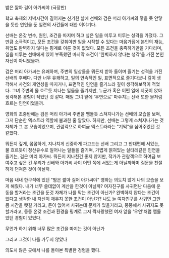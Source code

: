 밤은 짧아 걸어 아가씨야 (극장판)

학교 축제의 저녁시간이 길어지는 신기한 날에 선배와 검은 머리 아가씨의 닿을 듯 안닿을 듯한 연인을 둔 일련의 사건들에 대한 이야기다.

선배는 온갖 변수, 원인, 조건을 따지며 하고 싶은 일을 미루고 미루는 성격을 가졌다.
그만큼 소극적이고, 모든 조건을 갖춰야만 일을 시작할 수 있다는 마음가짐에 본인의 재능, 취업도 완벽하지 않다는 핑계로 이룬 것이 없었다.
모든 조건을 충족하기만을 기다리며, 일을 미루는 선배에게 있어 부족했던 마지막 조건이 '완벽하지 않다는 생각'을 가진 본인 자신이 아니였을까.

검은 머리 아가씨는 유쾌하며, 주변의 일상들을 뭐든지 받아 들이며 즐기는 성격을 가진 선배의 후배다.
다만 너무 유쾌하고, 일의 연속적인 일, 표면적으로 즐기다보니 깊이 생각해서 사건의 개연성을 따지거나, 표면적인 인연을 즐기느라 깊이 생각해보적이 적었다.
그녀 주변의 물 흐르듯 지나는 일들을 즐기지만, 누군가 혹은 어떤 일에 지긋이 앉아 생각해본 경험이 적었던 것 같다.
매일 그녀 앞에 '우연으로' 마주치는 선배 또한 물처럼 흐르는 인연이었을까.

영화의 초중반에는 검은 머리 아가씨 주변을 멤돌듯 스쳐지나가는 선배의 모습을 보며, 그저 단순한 엑스트라 역할에 불과한 줄 알았다.
하지만, 선배는 그렇게 스쳐지나가는 것 자체가 그 본 모습이었으며, 관람객으로 하여금 엑스트라라는 "기믹"을 심어주었던 것 같았다.

뭐든지 깊게, 꼼꼼하게, 지나치게 신중하게 파고드는 선배 그리고 그 반대편에 서있는, 물 흐르듯이 청산유수로 일어나는 일들을 즐기며, 가볍게 얽혀있는 실타레같은 인연을 즐기는, 검은 머리 아가씨.
뭐든지 지나친건 좋지 않지만, 작가가 관람객으로 하여금 보여주고 싶은 건 우리가 선배와 아가씨 사이 어떤 쪽에 서있는게 아닐까하며 질문을 친절하게 던져준 것이 아닐까.

마음 내내 한구석에 있던 "밤은 짧아 걸어 아가씨야" 영화는 의도치 않게 나의 모습을 보게 해줬다.
내가 너무 쓸데없이 계산을 한것이 아닐까? 여자친구를 사귀면난 다음에 운동을 할거라는 조건을 둔것 자체가 나를 막는 조건이 아닌가? 완벽하지 않다는 조건이 있다고 생각한 내 자신이 채우지 못한 조건이 아닌가?
나도 늘 여자친구를 사귀면 그만큼 시간을 뺏길 거라고, 돈이 없어서 사귀는데 문제가 있을거라고, 뚱뚱해서 사귀지도 못할거라고, 등등 온갖 조건과 환경을 핑계로 그저 짝사랑했던 여자 앞을 '우연'처럼 맴돌았던 경험이 있었다.

무언가 하기 위해 너무 많은 조건을 따지는 것이 아닌가

그리고 그것이 나를 가두지 않았나

의도치 않은 곳에서 나를 돌아본 특별한 경험을 했다.